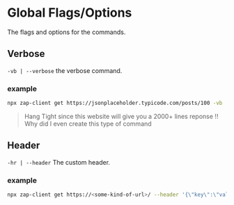 # Global Flags/Options

The flags and options for the commands.

## Verbose
`-vb | --verbose`
the verbose command.

### example
```bash
npx zap-client get https://jsonplaceholder.typicode.com/posts/100 -vb
```
> Hang Tight since this website will give you a 2000+ lines reponse !!
> Why did I even create this type of command

## Header
`-hr | --header`
The custom header.

### example
```bash
npx zap-client get https://<some-kind-of-url>/ --header '{\"key\":\"value\"}'
```
